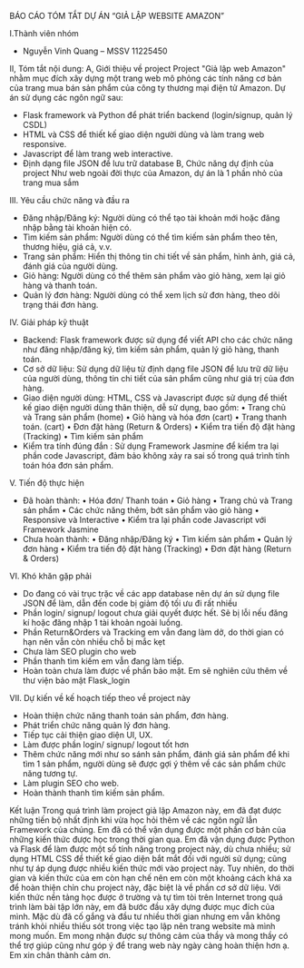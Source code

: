 BÁO CÁO TÓM TẮT DỰ ÁN “GIẢ LẬP WEBSITE AMAZON” 

I.Thành viên nhóm
- Nguyễn Vinh Quang – MSSV 11225450

II, Tóm tắt nội dung:
A, Giới thiệu về project
Project "Giả lập web Amazon" nhằm mục đích xây dựng một trang web mô phỏng các tính năng cơ bản của trang mua bán sản phẩm của công ty thương mại điện tử Amazon. 
Dự án sử dụng các ngôn ngữ sau: 
+ Flask framework và Python để phát triển backend (login/signup, quản lý CSDL) 
+ HTML và CSS để thiết kế giao diện người dùng và làm trang web responsive. 
+ Javascript để làm trang web interactive.
+ Định dạng file JSON để lưu trữ database
B, Chức năng dự định của project
	Như web ngoài đời thực của Amazon, dự án là 1 phần nhỏ của trang mua sắm 

III. Yêu cầu chức năng và đầu ra
+ Đăng nhập/Đăng ký: Người dùng có thể tạo tài khoản mới hoặc đăng nhập bằng tài khoản hiện có.
+ Tìm kiếm sản phẩm: Người dùng có thể tìm kiếm sản phẩm theo tên, thương hiệu, giá cả, v.v.
+ Trang sản phẩm: Hiển thị thông tin chi tiết về sản phẩm, hình ảnh, giá cả, đánh giá của người dùng.
+ Giỏ hàng: Người dùng có thể thêm sản phẩm vào giỏ hàng, xem lại giỏ hàng và thanh toán.
+ Quản lý đơn hàng: Người dùng có thể xem lịch sử đơn hàng, theo dõi trạng thái đơn hàng.

IV. Giải pháp kỹ thuật
+ Backend: Flask framework được sử dụng để viết API cho các chức năng như đăng nhập/đăng ký, tìm kiếm sản phẩm, quản lý giỏ hàng, thanh toán.
+ Cơ sở dữ liệu: Sử dụng dữ liệu từ định dạng file JSON để lưu trữ dữ liệu của người dùng, thông tin chi tiết của sản phẩm cũng như giá trị của đơn hàng.
+ Giao diện người dùng: HTML, CSS và Javascript được sử dụng để thiết kế giao diện người dùng thân thiện, dễ sử dụng, bao gồm: 
•	Trang chủ và Trang sản phẩm (home)
•	Giỏ hàng và hóa đơn (cart)
•	Trang thanh toán. (cart)
•	Đơn đặt hàng (Return & Orders)
•	Kiểm tra tiến độ đặt hàng (Tracking)
•	Tìm kiếm sản phẩm
+ Kiểm tra tính đúng đắn :  Sử dụng Framework Jasmine để kiểm tra lại phần code Javascript, đảm bảo không xảy ra sai số trong quá trình tính toán hóa đơn sản phẩm.

V. Tiến độ thực hiện
+ Đã hoàn thành:
•	Hóa đơn/ Thanh toán
•	Giỏ hàng
•	Trang chủ và Trang sản phẩm
•	Các chức năng thêm, bớt sản phẩm vào giỏ hàng
•	Responsive và Interactive 
•	Kiểm tra lại phần code Javascript với Framework Jasmine
+ Chưa hoàn thành:
•	Đăng nhập/Đăng ký
•	Tìm kiếm sản phẩm
•	Quản lý đơn hàng
•	Kiểm tra tiến độ đặt hàng (Tracking)
•	Đơn đặt hàng (Return & Orders)

VI. Khó khăn gặp phải
-	Do đang có vài trục trặc về các app database nên dự án sử dụng file JSON để làm, dẫn đến code bị giảm độ tối ưu đi rất nhiều
-	Phần login/ signup/ logout chưa giải quyết được hết. Sẽ bị lỗi nếu đăng kí hoặc đăng nhập 1 tài khoản ngoài luồng.
-	Phần Return&Orders và Tracking em vẫn đang làm dở, do thời gian có hạn nên vẫn còn nhiều chỗ bị mắc kẹt
-	Chưa làm SEO plugin cho web
-	Phần thanh tìm kiếm em vẫn đang làm tiếp.
-	Hoàn toàn chưa làm được về phần bảo mật. Em sẽ nghiên cứu thêm về thư viện bảo mật Flask_login

VII. Dự kiến về kế hoạch tiếp theo về project này
-	Hoàn thiện chức năng thanh toán sản phẩm, đơn hàng.
-	Phát triển chức năng quản lý đơn hàng.
-	Tiếp tục cải thiện giao diện UI, UX.
-	Làm được phần login/ signup/ logout tốt hơn
-	Thêm chức năng mới như so sánh sản phẩm, đánh giá sản phẩm để khi tìm 1 sản phẩm, người dùng sẽ được gợi ý thêm về các sản phẩm chức năng tương tự.
-	Làm plugin SEO cho web.
-	Hoàn thành thanh tìm kiếm sản phẩm.

Kết luận
Trong quá trình làm project giả lập Amazon này, em đã đạt được những tiến bộ nhất định khi vừa học hỏi thêm về các ngôn ngữ lẫn Framework của chúng. Em đã có thể vận dụng được một phần cơ bản của những kiến thức được học trong thời gian qua. Em đã vận dụng được Python và Flask để làm được một số tính năng trong project này, dù chưa nhiều; sử dụng HTML CSS để thiết kế giao diện bắt mắt đối với người sử dụng; cũng như tự áp dụng được nhiều kiến thức mới vào project này.
Tuy nhiên, do thời gian và kiến thức của em còn hạn chế nên em còn một khoảng cách khá xa để hoàn thiện chỉn chu project này, đặc biệt là về phần cơ sở dữ liệu.
Với kiến thức nền tảng học được ở trường và tự tìm tòi trên Internet trong quá trình làm bài tập lớn này, em đã bước đầu xây dựng được mục đích của mình. Mặc dù đã cố gắng và đầu tư nhiều thời gian nhưng em vẫn không tránh khỏi nhiều thiếu sót trong việc tạo lập nên trang website mà mình mong muốn. Em mong nhận được sự thông cảm của thầy và mong thầy có thể trợ giúp cũng như góp ý để trang web này ngày càng hoàn thiện hơn ạ. Em xin chân thành cảm ơn.


